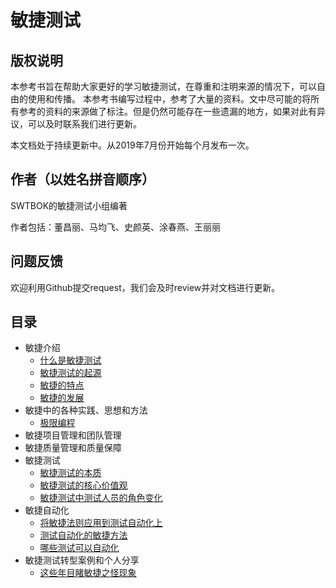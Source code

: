 # 敏捷测试

## **版权说明**
本参考书旨在帮助大家更好的学习敏捷测试，在尊重和注明来源的情况下，可以自由的使用和传播。
本参考书编写过程中，参考了大量的资料。文中尽可能的将所有参考的资料的来源做了标注。但是仍然可能存在一些遗漏的地方，如果对此有异议，可以及时联系我们进行更新。

本文档处于持续更新中。从2019年7月份开始每个月发布一次。


## **作者（以姓名拼音顺序）**
SWTBOK的敏捷测试小组编著

作者包括：董昌丽、马均飞、史颜英、涂春燕、王丽丽

## **问题反馈**
欢迎利用Github提交request，我们会及时review并对文档进行更新。

## 目录
- 敏捷介绍
  * [什么是敏捷测试](./Chapter1/AgileOverview.md#什么是敏捷测试)
  * [敏捷测试的起源](./Chapter1/AgileOverview.md#敏捷测试的起源)
  * [敏捷的特点](./Chapter1/AgileOverview.md#敏捷的特点)
  * [敏捷的发展](./Chapter1/AgileOverview.md#敏捷的发展)
- 敏捷中的各种实践、思想和方法
  * [极限编程](./Chapter2/xp.md)
- 敏捷项目管理和团队管理
- 敏捷质量管理和质量保障
- 敏捷测试
  * [敏捷测试的本质](./Chapter5/敏捷测试的本质.md#敏捷测试的本质)
  * [敏捷测试的核心价值观](./Chapter5/敏捷测试的本质.md#敏捷测试的核心价值观)
  * [敏捷测试中测试人员的角色变化](./Chapter5/敏捷测试的本质.md#敏捷测试中测试人员的角色变化)
- 敏捷自动化
  * [将敏捷法则应用到测试自动化上](./Chapter6/AgileTestAutomation.md#将敏捷法则应用到测试自动化上)
  * [测试自动化的敏捷方法](./Chapter6/AgileTestAutomation.md#测试自动化的敏捷方法)
  * [哪些测试可以自动化](./Chapter6/AgileTestAutomation.md#哪些测试可以自动化)
- 敏捷测试转型案例和个人分享
  * [这些年目睹敏捷之怪现象](./Chapter1/AgileMU.md)
